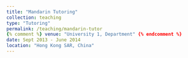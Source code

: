 ```yaml
---
title: "Mandarin Tutoring"
collection: teaching
type: "Tutoring"
permalink: /teaching/mandarin-tutor
{% comment %} venue: "University 1, Department" {% endcomment %}
date: Sept 2013 - June 2014
location: "Hong Kong SAR, China"
---
```



